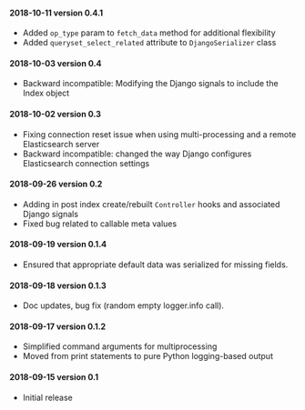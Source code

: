 #### 2018-10-11 version 0.4.1

* Added `op_type` param to `fetch_data` method for additional flexibility
* Added `queryset_select_related` attribute to `DjangoSerializer` class

#### 2018-10-03 version 0.4

* Backward incompatible: Modifying the Django signals to include the Index object

#### 2018-10-02 version 0.3

* Fixing connection reset issue when using multi-processing and a remote Elasticsearch server
* Backward incompatible: changed the way Django configures Elasticsearch connection settings

#### 2018-09-26 version 0.2

* Adding in post index create/rebuilt `Controller` hooks and associated Django signals
* Fixed bug related to callable meta values

#### 2018-09-19 version 0.1.4

* Ensured that appropriate default data was serialized for missing fields.

#### 2018-09-18 version 0.1.3

* Doc updates, bug fix (random empty logger.info call).

#### 2018-09-17 version 0.1.2

* Simplified command arguments for multiprocessing
* Moved from print statements to pure Python logging-based output

#### 2018-09-15 version 0.1

* Initial release

